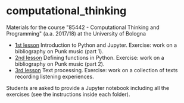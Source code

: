 # computational_thinking
Materials for the course "85442 - Computational Thinking and Programming" (a.a. 2017/18) at the University of Bologna

 * [1st lesson](https://github.com/marilenadaquino/computational_thinking/tree/master/1_lesson) Introduction to Python and Jupyter. Exercise: work on a bibliography on Punk music (part 1).
 * [2nd lesson](https://github.com/marilenadaquino/computational_thinking/tree/master/2_lesson) Defining functions in Python. Exercise: work on a bibliography on Punk music (part 2).
 * [3rd lesson](https://github.com/marilenadaquino/computational_thinking/tree/master/3_lesson) Text processing. Exercise: work on a collection of texts recording listening experiences.

Students are asked to provide a Jupyter notebook including all the exercises (see the instructions inside each folder).